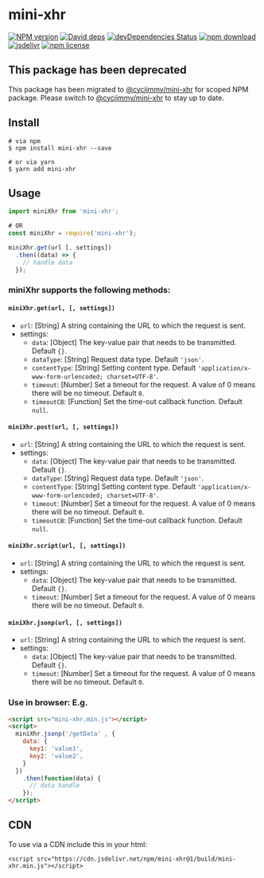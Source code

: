 # mini-xhr

[![NPM version][npm-image]][npm-url]
[![David deps][david-image]][david-url]
[![devDependencies Status][david-dev-image]][david-dev-url]
[![npm download][download-image]][download-url]
[![jsdelivr][jsdelivr-image]][jsdelivr-url]
[![npm license][license-image]][download-url]

[npm-image]: https://img.shields.io/npm/v/mini-xhr.svg?style=flat-square
[npm-url]: https://npmjs.org/package/mini-xhr
[david-image]: https://img.shields.io/david/cycdpo/mini-xhr.svg?style=flat-square
[david-url]: https://david-dm.org/cycdpo/mini-xhr
[david-dev-image]: https://david-dm.org/cycdpo/mini-xhr/dev-status.svg?style=flat-square
[david-dev-url]: https://david-dm.org/cycdpo/mini-xhr?type=dev
[download-image]: https://img.shields.io/npm/dm/mini-xhr.svg?style=flat-square
[download-url]: https://npmjs.org/package/mini-xhr
[jsdelivr-image]: https://data.jsdelivr.com/v1/package/npm/mini-xhr/badge
[jsdelivr-url]: https://www.jsdelivr.com/package/npm/mini-xhr
[license-image]: https://img.shields.io/npm/l/mini-xhr.svg?style=flat-square

## This package has been deprecated
[new-url]: https://github.com/cycjimmy/mini-xhr

This package has been migrated to [@cycjimmy/mini-xhr][new-url] for scoped NPM package. 
Please switch to [@cycjimmy/mini-xhr][new-url] to stay up to date.

## Install
```shell
# via npm
$ npm install mini-xhr --save

# or via yarn
$ yarn add mini-xhr
```

## Usage
```javascript
import miniXhr from 'mini-xhr';

# OR
const miniXhr = require('mini-xhr');

miniXhr.get(url [, settings])
  .then((data) => {
    // handle data
  });
```

### miniXhr supports the following methods:
#### `miniXhr.get(url, [, settings])`
* `url`: [String] A string containing the URL to which the request is sent.
* settings:
  * `data`: [Object] The key-value pair that needs to be transmitted. Default `{}`.
  * `dataType`: [String] Request data type. Default `'json'`.
  * `contentType`: [String] Setting content type. Default `'application/x-www-form-urlencoded; charset=UTF-8'`.
  * `timeout`: [Number] Set a timeout for the request. A value of 0 means there will be no timeout. Default `0`.
  * `timeoutCB`: [Function] Set the time-out callback function. Default `null`.
  
#### `miniXhr.post(url, [, settings])`
* `url`: [String] A string containing the URL to which the request is sent.
* settings:
  * `data`: [Object] The key-value pair that needs to be transmitted. Default `{}`.
  * `dataType`: [String] Request data type. Default `'json'`.
  * `contentType`: [String] Setting content type. Default `'application/x-www-form-urlencoded; charset=UTF-8'`.
  * `timeout`: [Number] Set a timeout for the request. A value of 0 means there will be no timeout. Default `0`.
  * `timeoutCB`: [Function] Set the time-out callback function. Default `null`.

#### `miniXhr.script(url, [, settings])`
* `url`: [String] A string containing the URL to which the request is sent.
* settings:
  * `data`: [Object] The key-value pair that needs to be transmitted. Default `{}`.
  * `timeout`: [Number] Set a timeout for the request. A value of 0 means there will be no timeout. Default `0`.

#### `miniXhr.jsonp(url, [, settings])`
* `url`: [String] A string containing the URL to which the request is sent.
* settings:
  * `data`: [Object] The key-value pair that needs to be transmitted. Default `{}`.
  * `timeout`: [Number] Set a timeout for the request. A value of 0 means there will be no timeout. Default `0`.

### Use in browser: E.g.
```html
<script src="mini-xhr.min.js"></script>
<script>
  miniXhr.jsonp('/getData' , {
    data: {
      key1: 'value1',
      key2: 'value2',
    }
  })
    .then(function(data) {
      // data handle
    });
</script>
```

## CDN
To use via a CDN include this in your html:
```text
<script src="https://cdn.jsdelivr.net/npm/mini-xhr@1/build/mini-xhr.min.js"></script>
```

